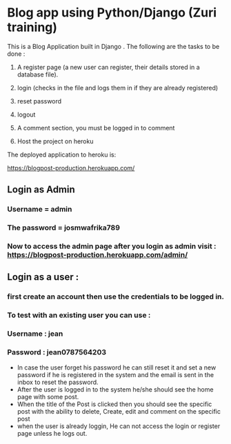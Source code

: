 # Blog app using Python/Django (Zuri training)

This is a Blog Application built in Django . The following are the tasks to be done :

1.    A register page (a new user can register, their details stored in a database file). 

2.    login (checks in the file and logs them in if they are already registered)

3.    reset password

4.    logout

5.    A comment section, you must be logged in to comment

6.    Host the project on heroku

The deployed application to heroku is:

https://blogpost-production.herokuapp.com/

## Login as Admin
### Username = admin
### The password = josmwafrika789

### Now to access the admin page after you login as admin visit : https://blogpost-production.herokuapp.com/admin/ 

## Login as a user :
### first create an account then use the credentials to be logged in.
### To test with an existing user you can use : 
### Username : jean
### Password : jean0787564203

* In case the user forget his password he can still reset it and set a new password if he is registered in the system and the email is sent in the inbox to reset the password.
* After the user is logged in to the system he/she should see the home page with some post.
* When the title of the Post is clicked then you should see the specific post with the ability to delete, Create, edit and comment on the specific post
* when the user is already loggin, He can not access the login or register page unless he logs out.

